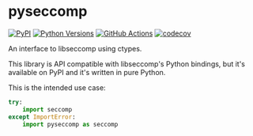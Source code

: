 # pyseccomp

[![PyPI](https://img.shields.io/pypi/v/pyseccomp)](https://pypi.org/project/pyseccomp)
[![Python Versions](https://img.shields.io/pypi/pyversions/pyseccomp)](https://pypi.org/project/pyseccomp)
[![GitHub Actions](https://github.com/cptpcrd/pyseccomp/workflows/CI/badge.svg?branch=master&event=push)](https://github.com/cptpcrd/pyseccomp/actions?query=workflow%3ACI+branch%3Amaster+event%3Apush)
[![codecov](https://codecov.io/gh/cptpcrd/pyseccomp/branch/master/graph/badge.svg)](https://codecov.io/gh/cptpcrd/pyseccomp)

An interface to libseccomp using ctypes.

This library is API compatible with libseccomp's Python bindings, but it's available on PyPI and it's written in pure Python.

This is the intended use case:

```python
try:
    import seccomp
except ImportError:
    import pyseccomp as seccomp
```
